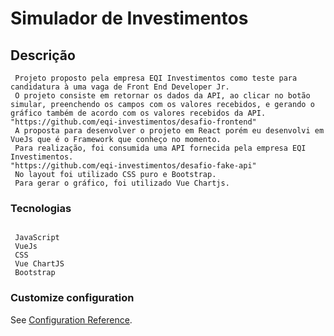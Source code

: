 # Simulador de Investimentos

## Descrição
```
 Projeto proposto pela empresa EQI Investimentos como teste para candidatura à uma vaga de Front End Developer Jr.
 O projeto consiste em retornar os dados da API, ao clicar no botão simular, preenchendo os campos com os valores recebidos, e gerando o gráfico também de acordo com os valores recebidos da API.
"https://github.com/eqi-investimentos/desafio-frontend"
 A proposta para desenvolver o projeto em React porém eu desenvolvi em VueJs que é o Framework que conheço no momento.
 Para realização, foi consumida uma API fornecida pela empresa EQI Investimentos.
"https://github.com/eqi-investimentos/desafio-fake-api"
 No layout foi utilizado CSS puro e Bootstrap.
 Para gerar o gráfico, foi utilizado Vue Chartjs.
```

### Tecnologias
```
 
 JavaScript 
 VueJs 
 CSS 
 Vue ChartJS 
 Bootstrap 
```

### Customize configuration
See [Configuration Reference](https://cli.vuejs.org/config/).
